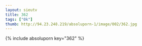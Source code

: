 ```yaml
--- 
layout: sieutv
title: 362
tags: ["0k"]
thumb: http://94.23.248.219/absoluporn-1/image/002/362.jpg
---
```

{% include absoluporn key="362" %} 
